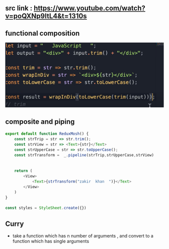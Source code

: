 ## src link : https://www.youtube.com/watch?v=poQXNp9ItL4&t=1310s
## functional composition
<img src="src/Screenshot from 2024-09-12 16-00-35.png" width="800 " title="hover text">

## composite and piping
```js
export default function ReduxMosh() {
    const strTrip = str => str.trim();
    const strView = str => <Text>{str}</Text>
    const strUpperCase = str => str.toUpperCase();
    const strTransform =  _.pipeline(strTrip,strUpperCase,strView)


    return (
        <View>
            <Text>{strTransform("zakir  khan  ")}</Text>
        </View>
    )
}

const styles = StyleSheet.create({})
```


## Curry
- take a function which has n number of arguments , and convert to a function which has single arguments

